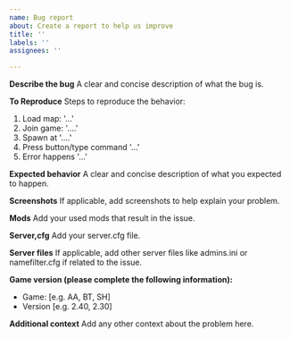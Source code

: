```yaml
---
name: Bug report
about: Create a report to help us improve
title: ''
labels: ''
assignees: ''

---
```


**Describe the bug**
A clear and concise description of what the bug is.

**To Reproduce**
Steps to reproduce the behavior:
1. Load map: '...'
2. Join game: '....'
3. Spawn at '....'
4. Press button/type command '...'
5. Error happens '...'

**Expected behavior**
A clear and concise description of what you expected to happen.

**Screenshots**
If applicable, add screenshots to help explain your problem.

**Mods**
Add your used mods that result in the issue.

**Server,cfg**
Add your server.cfg file.

**Server files**
If applicable, add other server files like admins.ini or namefilter.cfg if related to the issue.

**Game version (please complete the following information):**
 - Game: [e.g. AA, BT, SH]
 - Version [e.g. 2.40, 2.30]

**Additional context**
Add any other context about the problem here.
